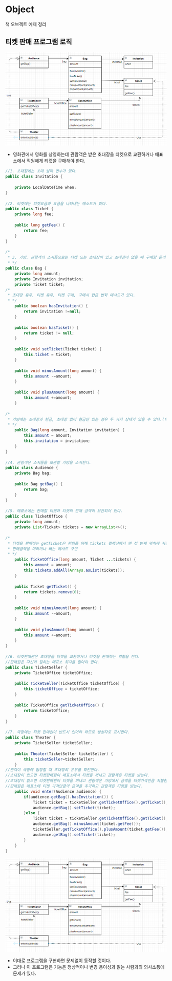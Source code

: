 # Object
책 오브젝트 예제 정리

## 티켓 판매 프로그램 로직
![너무많은 클래스에 의존하는 Theater](https://github.com/nowv30/Object/blob/master/images/%EC%A3%BC%EC%84%9D%202020-07-12%20143244.png "너무많은 클래스에 의존하는 Theater")
- 영화관에서 영화를 상영하는데 관람객은 받은 초대장을 티켓으로 교환하거나 매표소에서 직원에게 티켓을 구매해야 한다.
```java
//1. 초대장에는 초대 날짜 변수가 있다.
public class Invitation {
	
	private LocalDateTime when;
}

//2. 티켓에는 티켓요금과 요금을 나타내는 매소드가 있다.
public class Ticket {
	private long fee;

	public long getFee() {
		return fee;
	}
}

/*
 * 3. 가방. 관람객의 소지품으로는 티켓 또는 초대장이 있고 초대장이 없을 때 구매할 돈이 있다.
 * */
public class Bag {
	private long amount;
	private Invitation invitation;
	private Ticket ticket;
/*
 * 초대장 유무, 티켓 유무, 티켓 구매, 구매시 현금 변화 메서드가 있다.
 * */
	public boolean hasInvitation() {
		return invitation !=null;
	}
	
	public boolean hasTicket() {
		return ticket != null;
	}
	
	public void setTicket(Ticket ticket) {
		this.ticket = ticket;
	}
	
	public void minusAmount(long amount) {
		this.amount -=amount;
	}
	
	public void plusAmount(long amount) {
		this.amount +=amount;
	}
	
/*
 * 가방에는 초대장과 현금, 초대장 없이 현금만 있는 경우 두 가지 상태가 있을 수 있다.(티켓 구매 안한 상태) 이를 생성자로 표현한다.
 * */
	public Bag(long amount, Invitation invitation) {
		this.amount = amount;
		this.invitation = invitation;
	}	
}

//4. 관람객은 소지품을 보관할 가방을 소지한다.
public class Audience {
	private Bag bag;
	
	public Bag getBag() {
		return bag;
	}
}

//5. 매표소에는 판매할 티켓과 티켓의 판매 금액이 보관되어 있다.
public class TicketOffice {
	private long amount;
	private List<Ticket> tickets = new ArrayList<>();
	
/*
 * 티켓을 판매하는 getTicket은 편의를 위해 tickets 컬랙션에서 맨 첫 번째 위치에 저장된 Ticket을 반환한다.
 * 판매금액을 더하거나 빼는 메서드 구현
 * */
	public TicketOffice(long amount, Ticket ...tickets) {
		this.amount = amount;
		this.tickets.addAll(Arrays.asList(tickets));
	}
	
	public Ticket getTicket() {
		return tickets.remove(0);
	}
	
	public void minusAmount(long amount) {
		this.amount -=amount;
	}
	
	public void plusAmount(long amount) {
		this.amount +=amount;
	}
}

//6. 티켓판매원은 초대장을 티켓을 교환하거나 티켓을 판매하는 역할을 한다.
//판매원은 자신이 일하는 매표소 위치를 알아야 한다.
public class TicketSeller {
	private TicketOffice ticketOffice;
	
	public TicketSeller(TicketOffice ticketOffice) {
		this.ticketOffice = ticketOffice;
	}
	
	public TicketOffice getTicketOffice() {
		return ticketOffice;
	}
}

//7. 극장에는 티켓 판매원이 반드시 있어야 하므로 생성자로 표시한다.
public class Theater {
	private TicketSeller ticketSeller;
	
	public Theater(TicketSeller ticketSeller) {
		this.ticketSeller=ticketSeller;
	}
//관객이 극장에 입장할 때 초대장의 유무를 확인한다.
//초대장이 있으면 티켓판매원이 매표소에서 티켓을 꺼내고 관람객은 티켓을 받는다.
//초대장이 없으면 티켓판매원이 티켓을 꺼내고 관람객은 가방에서 금액을 티켓가격만큼 지불한다.
//판매원은 매표소에 티켓 가격만큼의 금액을 추가하고 관람객은 티켓을 받는다.
	public void enter(Audience audience) {
		if(audience.getBag().hasInvitation()) {
			Ticket ticket = ticketSeller.getTicketOffice().getTicket();
			audience.getBag().setTicket(ticket);
		}else {
			Ticket ticket = ticketSeller.getTicketOffice().getTicket();
			audience.getBag().minusAmount(ticket.getFee());
			ticketSeller.getTicketOffice().plusAmount(ticket.getFee());
			audience.getBag().setTicket(ticket);
		}
	}
}

```

![너무많은 클래스에 의존하는 Theater](https://github.com/nowv30/Object/blob/master/images/%EC%A3%BC%EC%84%9D%202020-07-12%20143244.png "너무많은 클래스에 의존하는 Theater")
- 이대로 프로그램을 구현하면 문제없이 동작할 것이다.
- 그러나 이 프로그램은 기능은 정상적이나 변경 용이성과 읽는 사람과의 의사소통에 문제가 있다.

